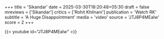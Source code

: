 +++
title = 'Sikandar'
date = 2025-03-30T18:20:48+05:30
draft = false
mreviews = ['Sikandar']
critics = ['Rohit Khilnani']
publication = 'Watch RK'
subtitle = 'A Huge Disappointment'
media = 'video'
source = 'JTJ8P4MEalw'
score = 2
+++

{{< youtube id="JTJ8P4MEalw" >}}
